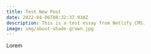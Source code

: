```yaml
---
title: Test New Post
date: 2022-04-06T08:32:37.938Z
description: This is a test essay from Netlify CMS.
image: img/about-shade-grown.jpg
---
```

Lorem